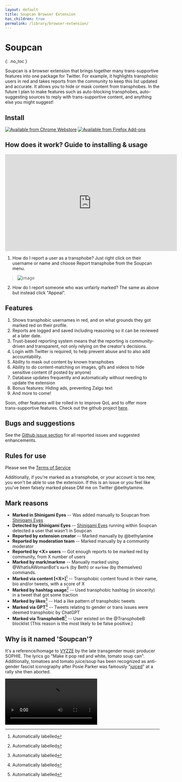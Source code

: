```yaml
---
layout: default
title: Soupcan Browser Extension
has_children: true
permalink: /library/browser-extension/
---
```


# Soupcan
{: .no_toc }

Soupcan is a browser extension that brings together many trans-supportive features into one package for Twitter.
For example, it highlights transphobic users in red and takes reports from the community to keep this list updated
and accurate. It allows you to hide or mask content from transphobes. In the future I plan to make features such
as auto-blocking transphobes, auto-suggesting sources to reply with trans-supportive content, and anything else
you might suggest!

## Install

[![Available from Chrome Webstore](https://github.com/bethylamine/soupcan/blob/main/chrome.png?raw=true)](https://chrome.google.com/webstore/detail/soupcan/hcneafegcikghlbibfmlgadahjfckonj)
[![Available from Firefox Add-ons](https://github.com/bethylamine/soupcan/blob/main/firefox.png?raw=true)](https://addons.mozilla.org/en-US/firefox/addon/soupcan/)

## How does it work? Guide to installing & usage

<iframe width="560" height="315" src="https://www.youtube.com/embed/jIz15cWBDpQ" title="YouTube video player" frameborder="0" allow="accelerometer; autoplay; clipboard-write; encrypted-media; gyroscope; picture-in-picture; web-share" allowfullscreen></iframe>

1. How do I report a user as a transphobe?
  Just right click on their username or name and choose Report transphobe from the Soupcan menu.
  > ![image](https://user-images.githubusercontent.com/130214958/235623288-86e4bf34-ebb1-4f1f-9637-20c6237eb96b.png)
2. How do I report someone who was unfairly marked?
  The same as above but instead click "Appeal".

## Features

1. Shows transphobic usernames in red, and on what grounds they got marked red on their profile.
2. Reports are logged and saved including reasoning so it can be reviewed at a later date.
3. Trust-based reporting system means that the reporting is community-driven and transparent, not only relying on the creator's decisions.
4. Login with Twitter is required, to help prevent abuse and to also add accountability.
5. Ability to mask out content by known transphobes
6. Ability to do content-matching on images, gifs and videos to hide sensitive content (if posted by anyone)
7. Database updates frequently and automatically without needing to update the extension
8. Bonus features: Hiding ads, preventing Zalgo text
9. And more to come!

Soon, other features will be rolled in to improve QoL and to offer more trans-supportive features. Check out the github project
[here](https://github.com/bethylamine/soupcan).

## Bugs and suggestions
See the [Github issue section](https://github.com/bethylamine/soupcan/issues) for all reported issues and suggested enhancements.

## Rules for use
Please see the [Terms of Service](https://bethylamine.github.io/library/browser-extension/tos)

Additionally, if you're marked as a transphobe, or your account is too new, you won't be able to use the extension. If this
is an issue or you feel like you've been falsely marked please DM me on Twitter @bethylamine.

## Mark reasons

* **Marked in Shinigami Eyes** -- Was added manually to Soupcan from [Shinigami Eyes](https://shinigami-eyes.github.io/)
* **Detected by Shinigami Eyes** -- [Shinigami Eyes](https://shinigami-eyes.github.io/) running within Soupcan detected a user that wasn't in Soupcan
* **Reported by extension creator** -- Marked manually by @bethylamine
* **Reported by moderation team** -- Marked manually by a community moderator
* **Reported by \<X\> users** -- Got enough reports to be marked red by community, from X number of users
* **Marked by mark/markme** -- Manually marked using @WhatIsAWomanBot's `mark` (by Beth) or `markme` (by themselves) commands.
* **Marked via content \[\<X\>\]**[^1] -- Transphobic content found in their name, bio and/or tweets, with a score of X
* **Marked by hashtag usage**[^1] -- Used transphobic hashtag (in sincerity) in a tweet that got some traction
* **Marked by likes**[^1] -- Had a like pattern of transphobic tweets
* **Marked via GPT**[^1] -- Tweets relating to gender or trans issues were deemed transphobic by ChatGPT
* **Marked via TransphobeB**[^1] -- User existed on the @TransphobeB blocklist (This reason is the most likely to be false positive.)

## Why is it named 'Soupcan'?
It's a reference/homage to [VYZZE](https://www.youtube.com/watch?v=RBGYQnjxMmI) by the late transgender music producer SOPHIE. The lyrics go "Make it pop red and white, tomato soup can". Additionally, tomatoes and tomato juice/soup has been recognized as anti-gender fascist iconography after Posie Parker was famously "[juiced](https://www.youtube.com/watch?v=P1QkXFHKCtM)" at a rally she then aborted.

<video onloadstart="this.volume=0.25" controls>
  <source src="https://github.com/bethylamine/bethylamine.github.io/assets/130214958/3edb3495-201a-4d1d-9875-fc7b814eeaa5" type="video/mp4">
Your browser does not support the video tag.
</video>

[^1]: Automatically labelled
